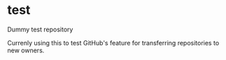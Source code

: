 # test
Dummy test repository

Currenly using this to test GitHub's feature for
transferring repositories to new owners.
